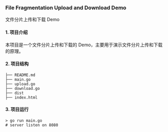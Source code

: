 ### File Fragmentation Upload and Download Demo 

文件分片上传和下载 Demo

#### 1. 项目介绍

本项目是一个文件分片上传和下载的 Demo，主要用于演示文件分片上传和下载的原理。

#### 2. 项目结构

```
├── README.md
├── main.go
├── upload.go
├── download.go
├── dist
├── index.html
```

#### 3. 项目运行

```
> go run main.go
# server listen on 8080
```